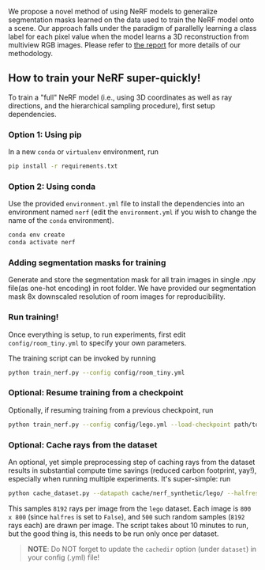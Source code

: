 We propose a novel method of using NeRF models to generalize segmentation masks learned on the data used to train the NeRF model onto a scene. Our approach falls under the paradigm of parallelly learning a class label for each pixel value when the model learns a 3D reconstruction from multiview RGB images. Please refer to [the report](/blob/main/blob/main/NeRFing%20the%20boundaries.pdf) for more details of our methodology.

## How to train your NeRF super-quickly!

To train a "full" NeRF model (i.e., using 3D coordinates as well as ray directions, and the hierarchical sampling procedure), first setup dependencies. 

### Option 1: Using pip

In a new `conda` or `virtualenv` environment, run

```bash
pip install -r requirements.txt
```

### Option 2: Using conda

Use the provided `environment.yml` file to install the dependencies into an environment named `nerf` (edit the `environment.yml` if you wish to change the name of the `conda` environment).

```bash
conda env create
conda activate nerf
```

### Adding segmentation masks for training

Generate and store the segmentation mask for all train images in single .npy file(as one-hot encoding) in root folder. We have provided our segmentation mask 8x downscaled resolution of room images for reproducibility.

### Run training!

Once everything is setup, to run experiments, first edit `config/room_tiny.yml` to specify your own parameters.

The training script can be invoked by running
```bash
python train_nerf.py --config config/room_tiny.yml
```

### Optional: Resume training from a checkpoint

Optionally, if resuming training from a previous checkpoint, run
```bash
python train_nerf.py --config config/lego.yml --load-checkpoint path/to/checkpoint.ckpt
```

### Optional: Cache rays from the dataset

An optional, yet simple preprocessing step of caching rays from the dataset results in substantial compute time savings (reduced carbon footprint, yay!), especially when running multiple experiments. It's super-simple: run
```bash
python cache_dataset.py --datapath cache/nerf_synthetic/lego/ --halfres False --savedir cache/legocache/legofull --num-random-rays 8192 --num-variations 50
```

This samples `8192` rays per image from the `lego` dataset. Each image is `800 x 800` (since `halfres` is set to `False`), and `500` such random samples (`8192` rays each) are drawn per image. The script takes about 10 minutes to run, but the good thing is, this needs to be run only once per dataset.

> **NOTE**: Do NOT forget to update the `cachedir` option (under `dataset`) in your config (.yml) file!
